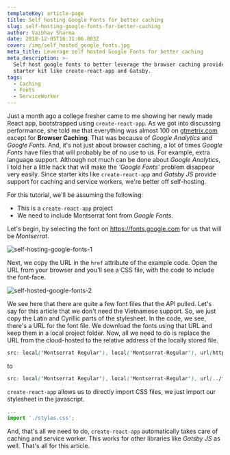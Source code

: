 ```yaml
---
templateKey: article-page
title: Self hosting Google Fonts for better caching
slug: self-hosting-google-fonts-for-better-caching
author: Vaibhav Sharma
date: 2018-12-05T16:31:06.803Z
cover: /img/self_hosted_google_fonts.jpg
meta_title: Leverage self hosted Google Fonts for better caching
meta_description: >-
  Self host google fonts to better leverage the browser caching provided by
  starter kit like create-react-app and Gatsby.
tags:
  - Caching
  - Fonts
  - ServiceWorker
---
```

Just a month ago a college fresher came to me showing her newly made React app, bootstrapped using `create-react-app`. As we got into discussing performance, she told me that everything was almost 100 on [gtmetrix.com](https://gtmetrix.com/) except for **Browser Caching**. That was because of _Google Analytics_ and _Google Fonts_. And, it's not just about browser caching, a lot of times _Google Fonts_ have files that will probably be of no use to us. For example, extra language support. Although not much can be done about _Google Analytics_, I told her a little hack that will make the _'Google Fonts'_ problem disappear very easily. Since starter kits like `create-react-app` and _Gatsby JS_ provide support for caching and service workers, we're better off self-hosting.

For this tutorial, we'll be assuming the following:

* This is a `create-react-app` project
* We need to include Montserrat font from _Google Fonts_.

Let's begin, by selecting the font on <https://fonts.google.com> for us that will be _Montserrat_.

![self-hosting-google-fonts-1](/img/screenshot-2018-12-05-at-9.58.11-pm.png)

Next, we copy the URL in the `href` attribute of the example code. Open the URL from your browser and you'll see a CSS file, with the code to include the font-face.

![self-hosted-google-fonts-2](/img/screenshot-2018-12-05-at-9.59.21-pm.png)

We see here that there are quite a few font files that the API pulled. Let's say for this article that we don't need the Vietnamese support. So, we just copy the Latin and Cyrillic parts of the stylesheet. In the code, we see, there's a URL for the font file. We download the fonts using that URL and keep them in a local project folder. Now, all we need to do is replace the URL from the cloud-hosted to the relative address of the locally stored file.

```css
src: local('Montserrat Regular'), local('Montserrat-Regular'), url(https://fonts.gstatic.com/s/montserrat/v12/JTUSjIg1_i6t8kCHKm459WlhyyTh89Y.woff2) format('woff2');
```

to

```css
src: local('Montserrat Regular'), local('Montserrat-Regular'), url(../fonts/JTUSjIg1_i6t8kCHKm459WlhyyTh89Y.woff2) format('woff2');
```

`create-react-app` allows us to directly import CSS files, we just import our stylesheet in the javascript.

```javascript
...
import './styles.css';
```

And, that's all we need to do, `create-react-app` automatically takes care of caching and service worker. This works for other libraries like _Gatsby JS_ as well.
That's all for this article.
